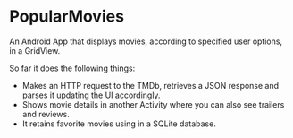 # PopularMovies

An Android App that displays movies, according to specified user options, in a GridView.

So far it does the following things:
- Makes an HTTP request to the TMDb, retrieves a JSON response and parses it updating the UI accordingly.
- Shows movie details in another Activity where you can also see trailers and reviews.
- It retains favorite movies using in a SQLite database.
